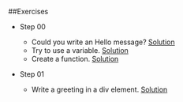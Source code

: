 ##Exercises

* Step 00
  * Could you write an Hello message? [Solution](http://codepen.io/daldosso/pen/PZdPRJ)
  * Try to use a variable. [Solution](http://codepen.io/daldosso/pen/RrYWJV/)
  * Create a function. [Solution](http://codepen.io/daldosso/pen/QyVGVv)

* Step 01
  * Write a greeting in a div element. [Solution](http://codepen.io/daldosso/pen/QyVmzV)
  
